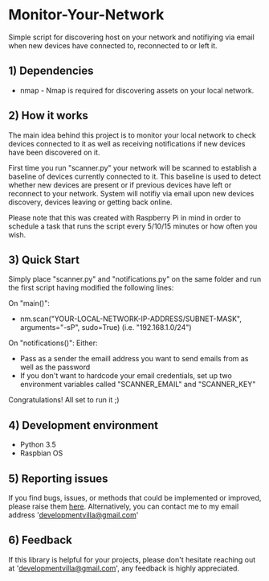 # Monitor-Your-Network

Simple script for discovering host on your network and notifiying via email when new devices have connected to, reconnected to or left it.

## 1) Dependencies

* nmap - Nmap is required for discovering assets on your local network.

## 2) How it works
The main idea behind this project is to monitor your local network to check devices connected to it as well as receiving notifications if new devices have been discovered on it.

First time you run "scanner.py" your network will be scanned to establish a baseline of devices currently connected to it. This baseline is used to detect whether new devices are present or if previous devices have left or reconnect to your network. System will notifiy via email upon new devices discovery, devices leaving or getting back online.

Please note that this was created with Raspberry Pi in mind in order to schedule a task that runs the script every 5/10/15 minutes or how often you wish. 

## 3) Quick Start
Simply place "scanner.py" and "notifications.py" on the same folder and run the first script having modified the following lines:

On "main()":
*   nm.scan("YOUR-LOCAL-NETWORK-IP-ADDRESS/SUBNET-MASK", arguments="-sP", sudo=True)   (i.e. "192.168.1.0/24")

On "notifications()":
Either:
* Pass as a sender the emaill address you want to send emails from as well as the password
* If you don't want to hardcode your email credentials, set up two environment variables called "SCANNER_EMAIL" and "SCANNER_KEY"

Congratulations! All set to run it ;)

## 4) Development environment

* Python 3.5
* Raspbian OS

## 5) Reporting issues
If you find bugs, issues, or methods that could be implemented or improved,
please raise them [here](https://github.com/NcVillalobos/DeezPy/issues). Alternatively, you can contact me to my email address
'developmentvilla@gmail.com'

## 6) Feedback 

If this library is helpful for your projects, please don't hesitate reaching out
at 'developmentvilla@gmail.com', any feedback is highly appreciated.


